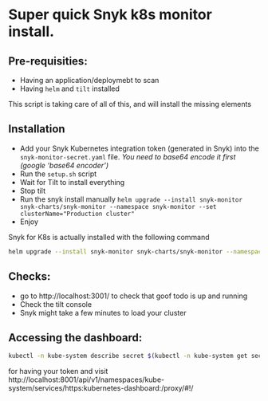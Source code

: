 # Super quick Snyk k8s monitor install.

## Pre-requisities:
- Having an application/deploymebt to scan
- Having `helm` and `tilt` installed


This script is taking care of all of this, and will install the missing elements

## Installation
- Add your Snyk Kubernetes integration token (generated in Snyk) into the `snyk-monitor-secret.yaml` file. *You need to base64 encode it first (google ‘base64 encoder’)*
- Run the `setup.sh` script
- Wait for Tilt to install everything
- Stop tilt
- Run the snyk install manually `helm upgrade --install snyk-monitor snyk-charts/snyk-monitor --namespace snyk-monitor --set clusterName="Production cluster"`
- Enjoy


Snyk for K8s is actually installed with the following command
```bash
helm upgrade --install snyk-monitor snyk-charts/snyk-monitor --namespace snyk-monitor --set clusterName="Production cluster"
```

## Checks:
- go to http://localhost:3001/ to check that goof todo is up and running
- Check the tilt console
- Snyk might take a few minutes to load your cluster

## Accessing the dashboard:
```bash
kubectl -n kube-system describe secret $(kubectl -n kube-system get secret | grep admin-sa | awk '{print $1}')
```
for having your token and visit http://localhost:8001/api/v1/namespaces/kube-system/services/https:kubernetes-dashboard:/proxy/#!/
